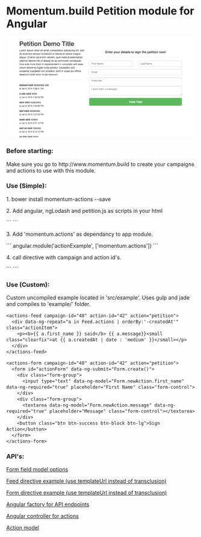 <h1>Momentum.build Petition module for Angular</h1>

<img src="preview.png" />

<h3>Before starting:</h3>
<p>Make sure you go to http://www.momentum.build to create your campaigns and actions to use with this module.</p>

<h3>Use (Simple):</h3>

<p>1. bower install momentum-actions --save</p>
<p>2. Add angular, ngLodash and petition.js as scripts in your html</p>
```
<script src="bower_components/angular/angular.min.js"></script>
<script src="bower_components/dist/actions.min.js"></script>
<script src="bower_components/dist/actions-tpl.min.js"></script>
```

<p>3. Add 'momentum.actions' as dependancy to app module.</p>
```
angular.module('actionExample', ['momentum.actions'])
```

<p>4. call directive with campaign and action id's.</p>
```
<example-feed campaign-id="48" action-id="42" action="petition" />
<example-form campaign-id="49" action-id="41" action="petition" />
```

<h3>Use (Custom):</h3>
<p>Custom uncompiled example located in 'src/example'. Uses gulp and jade and compiles to 'example/' folder.</p>

```
<actions-feed campaign-id="48" action-id="42" action="petition">
  <div data-ng-repeat="a in Feed.actions | orderBy:'-createdAt'" class="actionItem">
    <p><b>{{ a.first_name }} said</b> {{ a.message}}<small class="clearfix">at {{ a.createdAt | date : 'medium' }}</small></p>
  </div>
</actions-feed>
```

```
<actions-form campaign-id="48" action-id="42" action="petition"> 
  <form id="actionForm" data-ng-submit="Form.create()">
    <div class="form-group">
      <input type="text" data-ng-model="Form.newAction.first_name" data-ng-required="true" placeholder="First Name" class="form-control">
    </div>
    <div class="form-group">
      <textarea data-ng-model="Form.newAction.message" data-ng-required="true" placeholder="Message" class="form-control"></textarea>
    </div>
    <button class="btn btn-success btn-block btn-lg">Sign Action</button>
  </form>
</actions-form>
```

<h3>API's:</h3>
<p><a href="https://github.com/paulstefanday/Momentum/blob/master/api/models/Submission.js">Form field model options</a></p>
<p><a href="https://github.com/MomentumBuild/angular-actions/blob/master/src/module/app/directives/feed.js">Feed directive example (use templateUrl instead of transclusion)</a></p>
<p><a href="https://github.com/MomentumBuild/angular-actions/blob/master/src/module/app/directives/form.js">Form directive example (use templateUrl instead of transclusion)</a></p>
<p><a href="https://github.com/MomentumBuild/angular-actions/blob/master/src/module/app/service.js">Angular factory for API endpoints</a></p>
<p><a href="https://github.com/MomentumBuild/angular-actions/blob/master/src/module/app/controller.js">Angular controller for actions</a></p>
<p><a href="https://github.com/paulstefanday/Momentum/blob/master/api/models/Action.js">Action model</a></p>